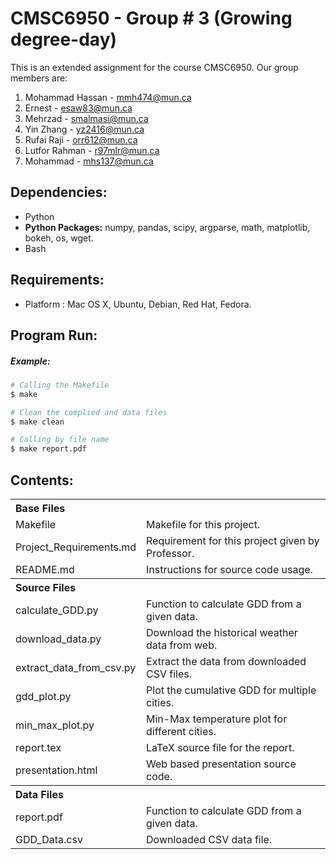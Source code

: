 CMSC6950 - Group # 3 (Growing degree-day)
=========================================
This is an extended assignment for the course CMSC6950. Our group members are:

1. Mohammad Hassan - mmh474@mun.ca
2. Ernest - esaw83@mun.ca
3. Mehrzad - smalmasi@mun.ca
4. Yin Zhang - yz2416@mun.ca
5. Rufai Raji - orr612@mun.ca
6. Lutfor Rahman - r97mlr@mun.ca
7. Mohammad - mhs137@mun.ca

Dependencies:
-------------
- Python
- <b>Python Packages:</b> numpy, pandas, scipy, argparse, math, matplotlib, bokeh, os, wget. 
- Bash

Requirements:
-------------
- Platform : Mac OS X, Ubuntu, Debian, Red Hat, Fedora.

Program Run:
------------
##### Example:

```bash
# Calling the Makefile
$ make

# Clean the complied and data files
$ make clean

# Calling by file name
$ make report.pdf
```

Contents:
----------
 
<table>
<th colspan="2" align=left>Base Files</th>
<tr><td>Makefile</td><td>Makefile for this project.</td></tr>
<tr><td>Project_Requirements.md</td><td>Requirement for this project given by Professor.</td></tr>
<tr><td>README.md</td><td>Instructions for source code usage.</td></tr>
<th colspan="2" align=left>Source Files</th>
<tr><td>calculate_GDD.py</td><td>Function to calculate GDD from a given data.</td></tr>
<tr><td>download_data.py</td><td>Download the historical weather data from web.</td></tr>
<tr><td>extract_data_from_csv.py</td><td>Extract the data from downloaded CSV files.</td></tr>
<tr><td>gdd_plot.py</td><td>Plot the cumulative GDD for multiple cities.</td></tr>
<tr><td>min_max_plot.py</td><td>Min-Max temperature plot for different cities.</td></tr>
<tr><td>report.tex</td><td>LaTeX source file for the report.</td></tr>
<tr><td>presentation.html</td><td>Web based presentation source code.</td></tr>
<th colspan="2" align=left>Data Files</th>
<tr><td>report.pdf</td><td>Function to calculate GDD from a given data.</td></tr>
<tr><td>GDD_Data.csv</td><td>Downloaded CSV data file.</td></tr>
</table> 
